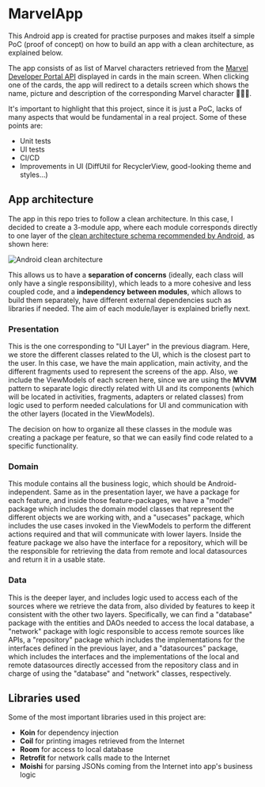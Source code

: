# MarvelApp
This Android app is created for practise purposes and makes itself a simple PoC (proof of concept) on how to build an app with a clean architecture,
as explained below.

The app consists of as list of Marvel characters retrieved from the [Marvel Developer Portal API](https://developer.marvel.com/) displayed in cards
in the main screen. When clicking one of the cards, the app will redirect to a details screen which shows the name, picture and description of the
corresponding Marvel character 🦸🏼‍♂️.

It's important to highlight that this project, since it is just a PoC, lacks of many aspects that would be fundamental in a real project. Some of
these points are:
- Unit tests
- UI tests
- CI/CD
- Improvements in UI (DiffUtil for RecyclerView, good-looking theme and styles...)

## App architecture
The app in this repo tries to follow a clean architecture. In this case, I decided to create a 3-module app, where each module corresponds directly
to one layer of the [clean architecture schema recommended by Android](https://developer.android.com/topic/architecture#recommended-app-arch),
as shown here:

![Android clean architecture](https://user-images.githubusercontent.com/57049315/229296111-29404d4f-857f-467a-bc52-da22fb6f4177.png)

This allows us to have a **separation of concerns** (ideally, each class will only have a single responsibility), which leads to a more cohesive and
less coupled code, and a **independency between modules**, which allows to build them separately, have different external dependencies such as libraries
if needed. The aim of each module/layer is explained briefly next.

### Presentation
This is the one corresponding to "UI Layer" in the previous diagram. Here, we store the different classes related to the UI, which is the closest
part to the user. In this case, we have the main application, main activity, and the different fragments used to represent the screens of the app.
Also, we include the ViewModels of each screen here, since we are using the **MVVM** pattern to separate logic directly related with UI and its components
(which will be located in activities, fragments, adapters or related classes) from logic used to perform needed calculations for UI and communication
with the other layers (located in the ViewModels).

The decision on how to organize all these classes in the module was creating a package per feature, so that we can easily find code related to a
specific functionality.

### Domain
This module contains all the business logic, which should be Android-independent. Same as in the presentation layer, we have a package for each feature,
and inside those feature-packages, we have a "model" package which includes the domain model classes that represent the different objects we are working
with, and a "usecases" package, which includes the use cases invoked in the ViewModels to perform the different actions required and that will
communicate with lower layers. Inside the feature package we also have the interface for a repository, which will be the responsible for retrieving
the data from remote and local datasources and return it in a usable state.

### Data
This is the deeper layer, and includes logic used to access each of the sources where we retrieve the data from, also divided by features to keep it
consistent with the other two layers. Specifically, we can find a "database" package with the entities and DAOs needed to access the local database,
a "network" package with logic responsible to access remote sources like APIs, a "repository" package which includes the implementations for the
interfaces defined in the previous layer, and a "datasources" package, which includes the interfaces and the implementations of the local and remote
datasources directly accessed from the repository class and in charge of using the "database" and "network" classes, respectively.

## Libraries used
Some of the most important libraries used in this project are:
- **Koin** for dependency injection
- **Coil** for printing images retrieved from the Internet
- **Room** for access to local database
- **Retrofit** for network calls made to the Internet
- **Moishi** for parsing JSONs coming from the Internet into app's business logic
